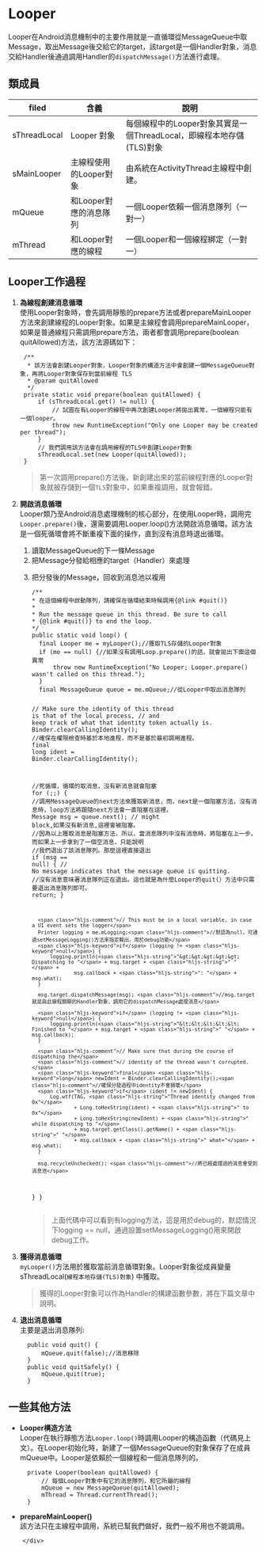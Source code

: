 # Looper


<div class="show-content">
          <p>Looper在Android消息機制中的主要作用就是一直循環從MessageQueue中取Message，取出Message後交給它的target，該target是一個Handler對象，消息交給Handler後通過調用Handler的<code>dispatchMessage()</code>方法進行處理。</p>
<h2>類成員</h2>
<table>
<thead>
<tr>
<th>filed</th>
<th>含義</th>
<th>說明</th>
</tr>
</thead>
<tbody>
<tr>
<td>sThreadLocal</td>
<td>Looper 對象</td>
<td>每個線程中的Looper對象其實是一個ThreadLocal，即線程本地存儲(TLS)對象</td>
</tr>
<tr>
<td>sMainLooper</td>
<td>主線程使用的Looper對象</td>
<td>由系統在ActivityThread主線程中創建。</td>
</tr>
<tr>
<td>mQueue</td>
<td>和Looper對應的消息隊列</td>
<td>一個Looper依賴一個消息隊列（一對一）</td>
</tr>
<tr>
<td>mThread</td>
<td>和Looper對應的線程</td>
<td>一個Looper和一個線程綁定（一對一）</td>
</tr>
</tbody>
</table>
<h2>Looper工作過程</h2>
<ol>
<li>
<p><strong>為線程創建消息循環</strong><br>使用Looper對象時，會先調用靜態的prepare方法或者prepareMainLooper方法來創建線程的Looper對象。如果是主線程會調用prepareMainLooper，如果是普通線程只需調用prepare方法，兩者都會調用prepare(boolean quitAllowed)方法，該方法源碼如下：</p>
<pre class="hljs java"><code class="java"> <span class="hljs-comment">/**
  * 該方法會創建Looper對象，Looper對象的構造方法中會創建一個MessageQueue對象，再將Looper對象保存到當前線程 TLS
  * <span class="hljs-doctag">@param</span> quitAllowed
  */</span>
 <span class="hljs-function"><span class="hljs-keyword">private</span> <span class="hljs-keyword">static</span> <span class="hljs-keyword">void</span> <span class="hljs-title">prepare</span><span class="hljs-params">(<span class="hljs-keyword">boolean</span> quitAllowed)</span> </span>{
     <span class="hljs-keyword">if</span> (sThreadLocal.get() != <span class="hljs-keyword">null</span>) {
         <span class="hljs-comment">// 試圖在有Looper的線程中再次創建Looper將拋出異常，一個線程只能有一個looper。</span>
         <span class="hljs-keyword">throw</span> <span class="hljs-keyword">new</span> RuntimeException(<span class="hljs-string">"Only one Looper may be created per thread"</span>);
     }
     <span class="hljs-comment">// 我們調用該方法會在調用線程的TLS中創建Looper對象</span>
     sThreadLocal.set(<span class="hljs-keyword">new</span> Looper(quitAllowed));
 }</code></pre>
<blockquote><p>第一次調用prepare()方法後，新創建出來的當前線程對應的Looper對象就被存儲到一個<code>TLS</code>對象中，如果重複調用，就會報錯。</p></blockquote>
</li>
<li>
<p><strong>開啟消息循環</strong><br>Looper類乃至Android消息處理機制的核心部分，在使用Looper時，調用完<code>Looper.prepare()</code>後，還需要調用Looper.loop()方法開啟消息循環。該方法是一個死循環會將不斷重複下面的操作，直到沒有消息時退出循環。</p>
<ol>
<li>讀取MessageQueue的下一條Message</li>
<li>把Message分發給相應的target（Handler）來處理</li>
<li>
<p>把分發後的Message，回收到消息池以複用</p>
<pre class="hljs java"><code class="java"><span class="hljs-comment">/**
* 在這個線程中啟動隊列，請確保在循環結束時候調用{<span class="hljs-doctag">@link</span> #quit()}
*
* Run the message queue in this thread. Be sure to call
* {<span class="hljs-doctag">@link</span> #quit()} to end the loop.
*/</span>
<span class="hljs-function"><span class="hljs-keyword">public</span> <span class="hljs-keyword">static</span> <span class="hljs-keyword">void</span> <span class="hljs-title">loop</span><span class="hljs-params">()</span> </span>{
  <span class="hljs-keyword">final</span> Looper me = myLooper();<span class="hljs-comment">//獲取TLS存儲的Looper對象</span>
  <span class="hljs-keyword">if</span> (me == <span class="hljs-keyword">null</span>) {<span class="hljs-comment">//如果沒有調用Loop.prepare()的話，就會拋出下面這個異常</span>
      <span class="hljs-keyword">throw</span> <span class="hljs-keyword">new</span> RuntimeException(<span class="hljs-string">"No Looper; Looper.prepare() wasn't called on this thread."</span>);
  }
  <span class="hljs-keyword">final</span> MessageQueue queue = me.mQueue;<span class="hljs-comment">//從Looper中取出消息隊列</span>

  <span class="hljs-comment">// Make sure the identity of this thread is that of the local process,</span>
  <span class="hljs-comment">// and keep track of what that identity token actually is.</span>
  Binder.clearCallingIdentity();
  <span class="hljs-comment">//確保在權限檢查時基於本地進程，而不是基於最初調用進程。</span>
  <span class="hljs-keyword">final</span> <span class="hljs-keyword">long</span> ident = Binder.clearCallingIdentity();

  <span class="hljs-comment">//死循環，循環的取消息，沒有新消息就會阻塞</span>
  <span class="hljs-keyword">for</span> (;;) {
      <span class="hljs-comment">//調用MessageQueue的next方法來獲取新消息，而，next是一個阻塞方法，沒有消息時，loop方法將跟隨next方法會一直阻塞在這裡。</span>
      Message msg = queue.next(); <span class="hljs-comment">// might block,如果沒有新消息,這裡會被阻塞。</span>
      <span class="hljs-comment">//因為以上獲取消息是阻塞方法，所以，當消息隊列中沒有消息時，將阻塞在上一步。而如果上一步拿到了一個空消息，只能說明</span>
      <span class="hljs-comment">//我們退出了該消息隊列。那麼這裡直接退出</span>
      <span class="hljs-keyword">if</span> (msg == <span class="hljs-keyword">null</span>) {
          <span class="hljs-comment">// No message indicates that the message queue is quitting.</span>
          <span class="hljs-comment">//沒有消息意味著消息隊列正在退出。這也就是為什麼Looper的quit(）方法中只需要退出消息隊列即可。</span>
          <span class="hljs-keyword">return</span>;
      }

      <span class="hljs-comment">// This must be in a local variable, in case a UI event sets the logger</span>
      Printer logging = me.mLogging;<span class="hljs-comment">//默認為null，可通過setMessageLogging()方法來指定輸出，用於debug功能</span>
      <span class="hljs-keyword">if</span> (logging != <span class="hljs-keyword">null</span>) {
          logging.println(<span class="hljs-string">"&gt;&gt;&gt;&gt;&gt; Dispatching to "</span> + msg.target + <span class="hljs-string">" "</span> +
                  msg.callback + <span class="hljs-string">": "</span> + msg.what);
      }

      msg.target.dispatchMessage(msg); <span class="hljs-comment">//msg.target就是與此線程關聯的Handler對象，調用它的dispatchMessage處理消息</span>

      <span class="hljs-keyword">if</span> (logging != <span class="hljs-keyword">null</span>) {
          logging.println(<span class="hljs-string">"&lt;&lt;&lt;&lt;&lt; Finished to "</span> + msg.target + <span class="hljs-string">" "</span> + msg.callback);
      }

      <span class="hljs-comment">// Make sure that during the course of dispatching the</span>
      <span class="hljs-comment">// identity of the thread wasn't corrupted.</span>
      <span class="hljs-keyword">final</span> <span class="hljs-keyword">long</span> newIdent = Binder.clearCallingIdentity();<span class="hljs-comment">//確保分發過程中identity不會損壞</span>
      <span class="hljs-keyword">if</span> (ident != newIdent) {
          Log.wtf(TAG, <span class="hljs-string">"Thread identity changed from 0x"</span>
                  + Long.toHexString(ident) + <span class="hljs-string">" to 0x"</span>
                  + Long.toHexString(newIdent) + <span class="hljs-string">" while dispatching to "</span>
                  + msg.target.getClass().getName() + <span class="hljs-string">" "</span>
                  + msg.callback + <span class="hljs-string">" what="</span> + msg.what);
      }

      msg.recycleUnchecked(); <span class="hljs-comment">//將已經處理過的消息會受到消息池</span>
  }
}</code></pre>
<blockquote><p>上面代碼中可以看到有logging方法，這是用於debug的，默認情況下logging == null，通過設置setMessageLogging()用來開啟debug工作。</p></blockquote>
</li>
</ol>
</li>
<li>
<p><strong>獲得消息循環</strong><br><code>myLooper()</code>方法用於獲取當前消息循環對象。Looper對象從成員變量 sThreadLocal(<code>線程本地存儲(TLS)對象</code>) 中獲取。</p>
<blockquote><p>獲得的Looper對象可以作為Handler的構建函數參數，將在下篇文章中說明。</p></blockquote>
</li>
<li>
<strong>退出消息循環</strong><br>主要是退出消息隊列:<pre class="hljs java"><code class="java">  <span class="hljs-function"><span class="hljs-keyword">public</span> <span class="hljs-keyword">void</span> <span class="hljs-title">quit</span><span class="hljs-params">()</span> </span>{
      mQueue.quit(<span class="hljs-keyword">false</span>);<span class="hljs-comment">//消息移除</span>
  }
  <span class="hljs-function"><span class="hljs-keyword">public</span> <span class="hljs-keyword">void</span> <span class="hljs-title">quitSafely</span><span class="hljs-params">()</span> </span>{
      mQueue.quit(<span class="hljs-keyword">true</span>);
  }</code></pre>
</li>
</ol>
<h2>一些其他方法</h2>
<ul>
<li>
<strong>Looper構造方法</strong><br>Looper在執行靜態方法<code>Looper.loop()</code>時調用Looper的構造函數（代碼見上文）。在Looper初始化時，新建了一個MessageQueue的對象保存了在成員mQueue中。Looper是依賴於一個線程和一個消息隊列的。<pre class="hljs java"><code class="java">  <span class="hljs-function"><span class="hljs-keyword">private</span> <span class="hljs-title">Looper</span><span class="hljs-params">(<span class="hljs-keyword">boolean</span> quitAllowed)</span> </span>{
      <span class="hljs-comment">// 每個Looper對象中有它的消息隊列，和它所屬的線程</span>
      mQueue = <span class="hljs-keyword">new</span> MessageQueue(quitAllowed);
      mThread = Thread.currentThread();
  }</code></pre>
</li>
<li>
<strong>prepareMainLooper()</strong><br>該方法只在主線程中調用，系統已幫我們做好，我們一般不用也不能調用。</li>
</ul>

        </div>